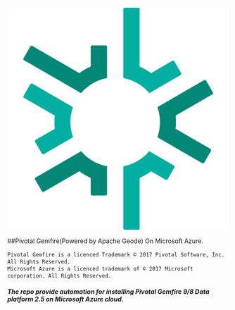 
![alt text](https://github.com/Pivotal-Data-Engineering/gemfire-azure/blob/master/icon_gemfire.png "Logo") 

##Pivotal Gemfire(Powered by Apache Geode) On Microsoft Azure.

    Pivotal Gemfire is a licenced Trademark © 2017 Pivotal Software, Inc. All Rights Reserved.
    Microsoft Azure is a licenced trademark of © 2017 Microsoft corporation. All Rights Reserved.
    
##### The repo provide automation for installing Pivotal Gemfire 9/8 Data platform 2.5  on Microsoft Azure cloud. 